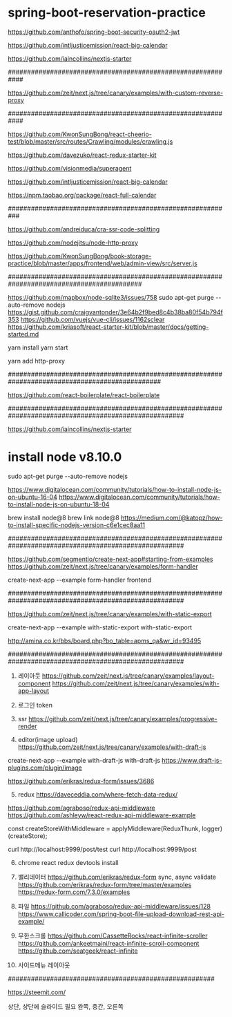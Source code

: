 # spring-boot-reservation-practice

https://github.com/anthofo/spring-boot-security-oauth2-jwt

https://github.com/intljusticemission/react-big-calendar

https://github.com/iaincollins/nextjs-starter

############################################################

https://github.com/zeit/next.js/tree/canary/examples/with-custom-reverse-proxy



############################################################

https://github.com/KwonSungBong/react-cheerio-test/blob/master/src/routes/Crawling/modules/crawling.js

https://github.com/davezuko/react-redux-starter-kit

https://github.com/visionmedia/superagent

https://github.com/intljusticemission/react-big-calendar

https://npm.taobao.org/package/react-full-calendar

###########################################################

https://github.com/andreiduca/cra-ssr-code-splitting

https://github.com/nodejitsu/node-http-proxy

https://github.com/KwonSungBong/book-storage-practice/blob/master/apps/frontend/web/admin-view/src/server.js


###########################################################################################

https://github.com/mapbox/node-sqlite3/issues/758
sudo apt-get purge --auto-remove nodejs
https://gist.github.com/craigvantonder/3e64b2f9bed8c4b38ba80f54b794f353
https://github.com/vuejs/vue-cli/issues/1162sclear
https://github.com/kriasoft/react-starter-kit/blob/master/docs/getting-started.md


yarn install
yarn start

yarn add http-proxy



################################################################################################

https://github.com/react-boilerplate/react-boilerplate



######################################################################################################

https://github.com/iaincollins/nextjs-starter

# install node v8.10.0

sudo apt-get purge --auto-remove nodejs

https://www.digitalocean.com/community/tutorials/how-to-install-node-js-on-ubuntu-16-04
https://www.digitalocean.com/community/tutorials/how-to-install-node-js-on-ubuntu-18-04

brew install node@8
brew link node@8
https://medium.com/@katopz/how-to-install-specific-nodejs-version-c6e1cec8aa11




######################################################################################################

https://github.com/segmentio/create-next-app#starting-from-examples
https://github.com/zeit/next.js/tree/canary/examples/form-handler

create-next-app --example form-handler frontend


######################################################################################################


https://github.com/zeit/next.js/tree/canary/examples/with-static-export


create-next-app --example with-static-export with-static-export


http://amina.co.kr/bbs/board.php?bo_table=apms_qa&wr_id=93495


######################################################################################################


1. 레이아웃
https://github.com/zeit/next.js/tree/canary/examples/layout-component
https://github.com/zeit/next.js/tree/canary/examples/with-app-layout

2. 로그인
token

3. ssr
https://github.com/zeit/next.js/tree/canary/examples/progressive-render

4. editor(image upload)
https://github.com/zeit/next.js/tree/canary/examples/with-draft-js

create-next-app --example with-draft-js with-draft-js
https://www.draft-js-plugins.com/plugin/image


https://github.com/erikras/redux-form/issues/3686

5. redux
https://daveceddia.com/where-fetch-data-redux/

https://github.com/agraboso/redux-api-middleware
https://github.com/ashleyw/react-redux-api-middleware-example

const createStoreWithMiddleware = applyMiddleware(ReduxThunk, logger)(createStore);

curl http://localhost:9999/post/test
curl http://localhost:9999/post

6. chrome react redux devtools install

7. 밸리데이터
https://github.com/erikras/redux-form
sync, async validate
https://github.com/erikras/redux-form/tree/master/examples
https://redux-form.com/7.3.0/examples

8. 파일
https://github.com/agraboso/redux-api-middleware/issues/128
https://www.callicoder.com/spring-boot-file-upload-download-rest-api-example/


9. 무한스크롤
https://github.com/CassetteRocks/react-infinite-scroller
https://github.com/ankeetmaini/react-infinite-scroll-component
https://github.com/seatgeek/react-infinite

10. 사이드메뉴 레이아웃



######################################################

https://steemit.com/


상단, 상단에 슬라이드 필요
완쪽, 중간, 오른쪽








